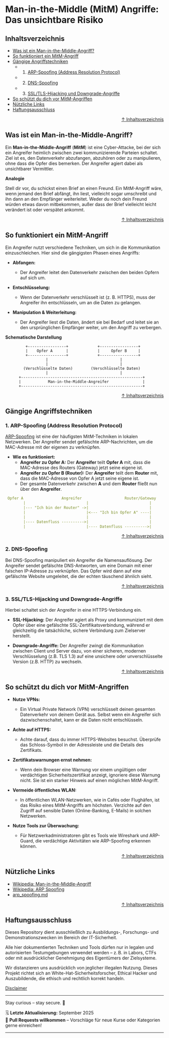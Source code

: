 # Man-in-the-Middle (MitM) Angriffe: Das unsichtbare Risiko

## Inhaltsverzeichnis
- [Was ist ein Man-in-the-Middle-Angriff?](#was-ist-ein-man-in-the-middle-angriff)
- [So funktioniert ein MitM-Angriff](#so-funktioniert-ein-mitm-angriff)
- [Gängige Angriffstechniken](#gängige-angriffstechniken)
    - 1. [ARP-Spoofing (Address Resolution Protocol)](#1-arp-spoofing-address-resolution-protocol)
    - 2. [DNS-Spoofing](#2-dns-spoofing)
    - 3. [SSL/TLS-Hijacking und Downgrade-Angriffe](#3-ssltls-hijacking-und-downgrade-angriffe)
- [So schützt du dich vor MitM-Angriffen](#so-schützt-du-dich-vor-mitm-angriffen)
- [Nützliche Links](#nützliche-links)
- [Haftungsausschluss](#haftungsausschluss)



<div align=right>

[↑ Inhaltsverzeichnis](#inhaltsverzeichnis)

</div>


## Was ist ein Man-in-the-Middle-Angriff?
Ein **Man-in-the-Middle-Angriff** (**MitM**) ist eine Cyber-Attacke, bei der sich ein Angreifer heimlich zwischen zwei kommunizierende Parteien schaltet. Ziel ist es, den Datenverkehr abzufangen, abzuhören oder zu manipulieren, ohne dass die Opfer dies bemerken. Der Angreifer agiert dabei als unsichtbarer Vermittler.

**Analogie**

Stell dir vor, du schickst einen Brief an einen Freund. Ein MitM-Angriff wäre, wenn jemand den Brief abfängt, ihn liest, vielleicht sogar umschreibt und ihn dann an den Empfänger weiterleitet. Weder du noch dein Freund würden etwas davon mitbekommen, außer dass der Brief vielleicht leicht verändert ist oder verspätet ankommt.



<div align=right>

[↑ Inhaltsverzeichnis](#inhaltsverzeichnis)

</div>


## So funktioniert ein MitM-Angriff
Ein Angreifer nutzt verschiedene Techniken, um sich in die Kommunikation einzuschleichen. Hier sind die gängigsten Phasen eines Angriffs:

- **Abfangen:** 
    - Der Angreifer leitet den Datenverkehr zwischen den beiden Opfern auf sich um.
- **Entschlüsselung:** 
    - Wenn der Datenverkehr verschlüsselt ist (z. B. HTTPS), muss der Angreifer ihn entschlüsseln, um an die Daten zu gelangen.

- **Manipulation & Weiterleitung:** 
    - Der Angreifer liest die Daten, ändert sie bei Bedarf und leitet sie an den ursprünglichen Empfänger weiter, um den Angriff zu verbergen.

**Schematische Darstellung**

```text
         +-----------------+             +-----------------+
         |    Opfer A      |             |     Opfer B     |
         +-----------------+             +-----------------+
                  |                                |
                  |                                |
        (Verschlüsselte Daten)        (Verschlüsselte Daten)
                  |                                |
      +------------------------------------------------------+
      |            Man-in-the-Middle-Angreifer               |
      +------------------------------------------------------+
```

<div align=right>

[↑ Inhaltsverzeichnis](#inhaltsverzeichnis)

</div>

## Gängige Angriffstechniken
### 1. ARP-Spoofing (Address Resolution Protocol)
[ARP-Spoofing](/02-network-security/arp_spoofing.md) ist eine der häufigsten MitM-Techniken in lokalen Netzwerken. Der Angreifer sendet gefälschte ARP-Nachrichten, um die MAC-Adresse mit der eigenen zu verknüpfen.

- **Wie es funktioniert:**
    - **Angreifer zu Opfer A:** Der **Angreifer** teilt **Opfer A** mit, dass die MAC-Adresse des Routers (Gateway) jetzt seine eigene ist.
    - **Angreifer zu Opfer B (Router):** Der **Angreifer** teilt dem **Router** mit, dass die MAC-Adresse von Opfer A jetzt seine eigene ist.
    - Der gesamte Datenverkehr zwischen **A** und dem **Router** fließt nun über den **Angreifer**.

```yaml
 Opfer A                 Angreifer                   Router/Gateway
        |                           |                           |
        |--- "Ich bin der Router" ->|                           |
        |                           |<--- "Ich bin Opfer A" ----|
        |                           |                           |
        |---- Datenfluss ---------->|                           |
        |                           |---- Datenfluss ---------->|
```


<div align=right>

[↑ Inhaltsverzeichnis](#inhaltsverzeichnis)

</div>

### 2. DNS-Spoofing
Bei DNS-Spoofing manipuliert ein Angreifer die Namensauflösung. Der Angreifer sendet gefälschte DNS-Antworten, um eine Domain mit einer falschen IP-Adresse zu verknüpfen. Das Opfer wird dann auf eine gefälschte Website umgeleitet, die der echten täuschend ähnlich sieht.



<div align=right>

[↑ Inhaltsverzeichnis](#inhaltsverzeichnis)

</div>


### 3. SSL/TLS-Hijacking und Downgrade-Angriffe
Hierbei schaltet sich der Angreifer in eine HTTPS-Verbindung ein.

- **SSL-Hijacking:** Der Angreifer agiert als Proxy und kommuniziert mit dem Opfer über eine gefälschte SSL-Zertifikatsverbindung, während er gleichzeitig die tatsächliche, sichere Verbindung zum Zielserver herstellt.

- **Downgrade-Angriffe:** Der Angreifer zwingt die Kommunikation zwischen Client und Server dazu, von einer sicheren, modernen Verschlüsselung (z.B. TLS 1.3) auf eine unsichere oder unverschlüsselte Version (z.B. HTTP) zu wechseln.

<div align=right>

[↑ Inhaltsverzeichnis](#inhaltsverzeichnis)

</div>

## So schützt du dich vor MitM-Angriffen
- **Nutze VPNs:** 
    - Ein Virtual Private Network (VPN) verschlüsselt deinen gesamten Datenverkehr von deinem Gerät aus. Selbst wenn ein Angreifer sich dazwischenschaltet, kann er die Daten nicht entschlüsseln.

- **Achte auf HTTPS:** 
    - Achte darauf, dass du immer HTTPS-Websites besuchst. Überprüfe das Schloss-Symbol in der Adressleiste und die Details des Zertifikats.

- **Zertifikatswarnungen ernst nehmen:** 
    - Wenn dein Browser eine Warnung vor einem ungültigen oder verdächtigen Sicherheitszertifikat anzeigt, ignoriere diese Warnung nicht. Sie ist ein starker Hinweis auf einen möglichen MitM-Angriff.

- **Vermeide öffentliches WLAN:** 
    - In öffentlichen WLAN-Netzwerken, wie in Cafés oder Flughäfen, ist das Risiko eines MitM-Angriffs am höchsten. Verzichte auf den Zugriff auf sensible Daten (Online-Banking, E-Mails) in solchen Netzwerken.

- **Nutze Tools zur Überwachung:** 
    - Für Netzwerkadministratoren gibt es Tools wie Wireshark und ARP-Guard, die verdächtige Aktivitäten wie ARP-Spoofing erkennen können.


<div align=right>

[↑ Inhaltsverzeichnis](#inhaltsverzeichnis)

</div>


## Nützliche Links
- [Wikipedia: Man-in-the-Middle-Angriff](https://de.wikipedia.org/wiki/Man-in-the-Middle-Angriff)
- [Wikipedia: ARP Spoofing](https://de.wikipedia.org/wiki/ARP-Spoofing)
- [arp_spoofing.md](/02-network-security/arp_spoofing.md) 



<div align=right>

[↑ Inhaltsverzeichnis](#inhaltsverzeichnis)

</div>


## Haftungsausschluss

Dieses Repository dient ausschließlich zu Ausbildungs-, Forschungs- und Demonstrationszwecken im Bereich der IT-Sicherheit.

Alle hier dokumentierten Techniken und Tools dürfen nur in legalen und autorisierten Testumgebungen verwendet werden – z. B. in Labors, CTFs oder mit ausdrücklicher Genehmigung des Eigentümers der Zielsysteme.

Wir distanzieren uns ausdrücklich von jeglicher illegalen Nutzung.
Dieses Projekt richtet sich an White-Hat-Sicherheitsforscher, Ethical Hacker und Auszubildende, die ethisch und rechtlich korrekt handeln.

[Disclaimer](/00-disclaimer/disclaimer.md)

--- 

Stay curious – stay secure. 🔐

🗓️ **Letzte Aktualisierung:** September 2025  
🤝 **Pull Requests willkommen** – Vorschläge für neue Kurse oder Kategorien gerne einreichen!

---